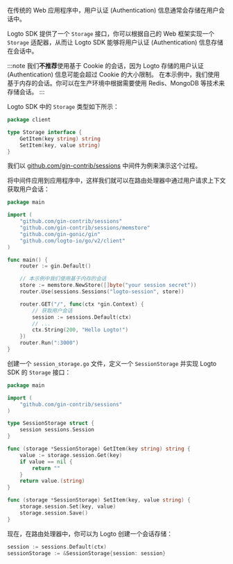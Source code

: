 在传统的 Web 应用程序中，用户认证 (Authentication) 信息通常会存储在用户会话中。

Logto SDK 提供了一个 `Storage` 接口，你可以根据自己的 Web 框架实现一个 `Storage` 适配器，从而让 Logto SDK 能够将用户认证 (Authentication) 信息存储在会话中。

:::note
我们**不推荐**使用基于 Cookie 的会话，因为 Logto 存储的用户认证 (Authentication) 信息可能会超过 Cookie 的大小限制。
在本示例中，我们使用基于内存的会话。你可以在生产环境中根据需要使用 Redis、MongoDB 等技术来存储会话。
:::

Logto SDK 中的 `Storage` 类型如下所示：

```go title="storage.go"
package client

type Storage interface {
	GetItem(key string) string
	SetItem(key, value string)
}
```

我们以 [github.com/gin-contrib/sessions](https://github.com/gin-contrib/sessions) 中间件为例来演示这个过程。

将中间件应用到应用程序中，这样我们就可以在路由处理器中通过用户请求上下文获取用户会话：

```go title="main.go"
package main

import (
	"github.com/gin-contrib/sessions"
	"github.com/gin-contrib/sessions/memstore"
	"github.com/gin-gonic/gin"
	"github.com/logto-io/go/v2/client"
)

func main() {
	router := gin.Default()

	// 本示例中我们使用基于内存的会话
	store := memstore.NewStore([]byte("your session secret"))
	router.Use(sessions.Sessions("logto-session", store))

	router.GET("/", func(ctx *gin.Context) {
		// 获取用户会话
		session := sessions.Default(ctx)
		// ...
		ctx.String(200, "Hello Logto!")
	})
	router.Run(":3000")
}
```

创建一个 `session_storage.go` 文件，定义一个 `SessionStorage` 并实现 Logto SDK 的 `Storage` 接口：

```go title="session_storage.go"
package main

import (
	"github.com/gin-contrib/sessions"
)

type SessionStorage struct {
	session sessions.Session
}

func (storage *SessionStorage) GetItem(key string) string {
	value := storage.session.Get(key)
	if value == nil {
		return ""
	}
	return value.(string)
}

func (storage *SessionStorage) SetItem(key, value string) {
	storage.session.Set(key, value)
	storage.session.Save()
}
```

现在，在路由处理器中，你可以为 Logto 创建一个会话存储：

```go
session := sessions.Default(ctx)
sessionStorage := &SessionStorage{session: session}
```
